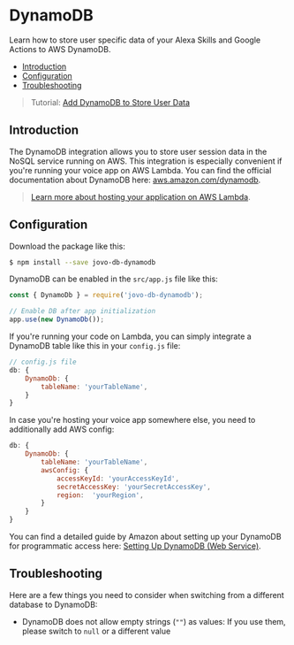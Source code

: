 # DynamoDB

Learn how to store user specific data of your Alexa Skills and Google Actions to AWS DynamoDB.

* [Introduction](#introduction)
* [Configuration](#configuration)
* [Troubleshooting](#troubleshooting)

> Tutorial: [Add DynamoDB to Store User Data](https://www.jovo.tech/tutorials/add-dynamodb-database)

## Introduction

The DynamoDB integration allows you to store user session data in the NoSQL service running on AWS. This integration is especially convenient if you're running your voice app on AWS Lambda. You can find the official documentation about DynamoDB here: [aws.amazon.com/dynamodb](https://aws.amazon.com/dynamodb/).

> [Learn more about hosting your application on AWS Lambda](../../configuration/hosting/aws-lambda.md '../hosting/aws-lambda').

## Configuration

Download the package like this:

```sh
$ npm install --save jovo-db-dynamodb
```

DynamoDB can be enabled in the `src/app.js` file like this:

```javascript
const { DynamoDb } = require('jovo-db-dynamodb');

// Enable DB after app initialization
app.use(new DynamoDb());
```

If you're running your code on Lambda, you can simply integrate a DynamoDB table like this in your `config.js` file:

```javascript
// config.js file
db: {
    DynamoDb: {
        tableName: 'yourTableName',
    }
}
```

In case you're hosting your voice app somewhere else, you need to additionally add AWS config:

```javascript
db: {
    DynamoDb: {
        tableName: 'yourTableName',
        awsConfig: {
            accessKeyId: 'yourAccessKeyId',
            secretAccessKey: 'yourSecretAccessKey', 
            region:  'yourRegion',
        }
    }
}
```

You can find a detailed guide by Amazon about setting up your DynamoDB for programmatic access here: [Setting Up DynamoDB (Web Service)](http://docs.aws.amazon.com/amazondynamodb/latest/developerguide/SettingUp.DynamoWebService.html).

## Troubleshooting

Here are a few things you need to consider when switching from a different database to DynamoDB:
* DynamoDB does not allow empty strings (`""`) as values: If you use them, please switch to `null` or a different value

<!--[metadata]: {"description": "Learn how to store user specific data of your Alexa Skills and Google Actions to AWS DynamoDB.",
"route": "databases/dynamodb" }-->

